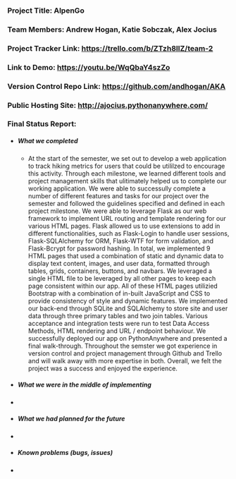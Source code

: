 ### Project Title: AlpenGo
### Team Members: Andrew Hogan, Katie Sobczak, Alex Jocius
### Project Tracker Link: https://trello.com/b/ZTzh8llZ/team-2
### Link to Demo: https://youtu.be/WqQbaY4szZo
### Version Control Repo Link: https://github.com/andhogan/AKA
### Public Hosting Site: http://ajocius.pythonanywhere.com/
### Final Status Report:
  * ##### What we completed
    * At the start of the semester, we set out to develop a web application to track hiking metrics for users that could be utililzed to encourage this activity. Through each milestone, we learned different tools and project management skills that ulitimately helped us to complete our working application. We were able to successully complete a number of different features and tasks for our project over the semester and followed the guidelines specified and defined in each project milestone. We were able to leverage Flask as our web framework to implement URL routing and template rendering for our various HTML pages. Flask allowed us to use extensions to add in different functionalities, such as Flask-Login to handle user sessions, Flask-SQLAlchemy for ORM, Flask-WTF for form validation, and Flask-Bcrypt for password hashing. In total, we implemented 9 HTML pages that used a combination of static and dynamic data to display text content, images, and user data, formatted through tables, grids, containers, buttons, and navbars. We leveraged a single HTML file to be leveraged by all other pages to keep each page consistent within our app. All of these HTML pages utilizied Bootstrap with a combination of in-built JavaScript and CSS to provide consistency of style and dynamic features. We implemented our back-end through SQLite and SQLAlchemy to store site and user data through three primary tables and two join tables. Various acceptance and integration tests were run to test Data Access Methods, HTML rendering and URL / endpoint behaviour.  We successfully deployed our app on PythonAnywhere and presented a final walk-through. Throughout the semster we got experience in version control and project management through Github and Trello and will walk away with more expertise in both.  Overall, we felt the project was a success and enjoyed the experience.
 * ##### What we were in the middle of implementing
  * 
 * ##### What we had planned for the future
  *
 * ##### Known problems (bugs, issues)
  *
